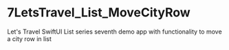 # 7LetsTravel_List_MoveCityRow
Let's Travel SwiftUI List series seventh demo app with functionality to move a city row in list
